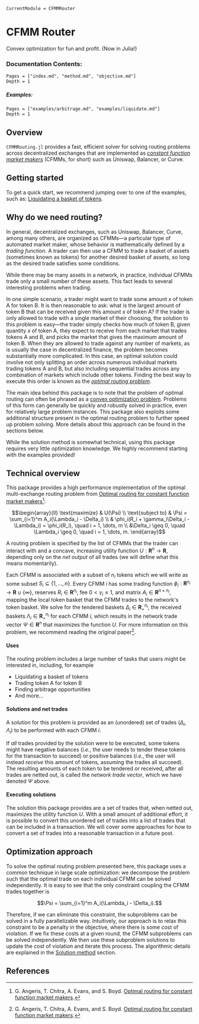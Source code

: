 ```@meta
CurrentModule = CFMMRouter
```

# CFMM Router
Convex optimization for fun and profit. (Now in Julia!)

### Documentation Contents:
```@contents
Pages = ["index.md", "method.md", "objective.md"]
Depth = 1
```
##### Examples:
```@contents
Pages = ["examples/arbitrage.md", "examples/liquidate.md"]
Depth = 1
```

## Overview
`CFMMRouting.jl` provides a fast, efficient solver for solving routing problems across decentralized exchanges that are implemented as [*constant function market makers*](https://web.stanford.edu/~guillean/papers/cfmm-chapter.pdf) (CFMMs, for short) such as Uniswap, Balancer, or Curve.

## Getting started
To get a quick start, we recommend jumping over to one of the examples, such as: [Liquidating a basket of tokens](@ref).

## Why do we need routing?
In general, decentralized exchanges, such as Uniswap, Balancer, Curve, among many others, are organized as CFMMs—a particular type of automated market maker, whose behavior is mathematically defined by a *trading function*. A trader can then use a CFMM to trade a basket of assets (sometimes known as tokens) for another desired basket of assets, so long as the desired trade satisfies some conditions.

While there may be many assets in a network, in practice, individual CFMMs trade only a small number of these assets. This fact leads to several interesting problems when trading.

In one simple scenario, a trader might want to trade some amount $x$ of token A for token B. It is then reasonable to ask: what is the largest amount of token B that can be received given this amount $x$ of token A? If the trader is only allowed to trade with a single market of their choosing, the solution to this problem is easy—the trader simply checks how much of token B, given quantity $x$ of token A, they expect to receive from each market that trades tokens A and B,
and picks the market that gives the maximum amount of token B. When they are allowed to trade against any number of markets, as is usually the case in decentralized finance, the problem becomes substantially more complicated. 
In this case, an optimal solution could involve not only splitting an order across numerous individual markets trading tokens A and B, but also including sequential trades across any combination of markets which include other tokens.
Finding the best way to execute this order is known as the [*optimal routing problem*](https://angeris.github.io/papers/cfmm-routing.pdf).

The main idea behind this package is to note that the problem of optimal routing can often be phrased as a [convex optimization problem](https://www.stanford.edu/~boyd/cvxbook/). Problems of this form can generally be quickly and robustly solved in practice, even for relatively large problem instances. This package also exploits some additional structure present in the optimal routing problem to further speed up problem solving. More details about this approach can be found in the sections below.

While the solution method is somewhat technical, using this package requires very little optimization knowledge. We highly recommend starting with the examples provided!

## Technical overview
This package provides a high performance implementation of the optimal multi-exchange routing problem 
from [Optimal routing for constant function market makers](https://web.stanford.edu/~guillean/papers/cfmm-routing.pdf)[^1]:

```math
\begin{array}{ll}
\text{maximize}     & U(\Psi) \\
\text{subject to}   & \Psi = \sum_{i=1}^m A_i(\Lambda_i - \Delta_i) \\
& \phi_i(R_i + \gamma_i\Delta_i - \Lambda_i) = \phi_i(R_i), \quad i = 1, \dots, m \\
&\Delta_i \geq 0, \quad \Lambda_i \geq 0, \quad i = 1, \dots, m.
\end{array}
```
A routing problem is specified by the list of CFMMs that the trader can interact with and a concave, increasing utility function $U: \mathbf{R}^n \to \mathbf{R}$, depending only on the *net output* of all trades (we will define what this means momentarily).

Each CFMM is associated with a subset of $n_i$ tokens which we will write as some subset $S_i \subseteq \{1, \dots, n\}$. Every CFMM $i$ has some trading function $\phi_i: \mathbf{R}^{n_i} \to \mathbf{R} \cup \{\infty\}$, reserves $R_i \in \mathbf{R}^{n_i}$, fee $0 < \gamma_i \le 1$, and matrix $A_i \in \mathbf{R}^{n \times n_i}$, mapping the local token basket that the CFMM trades to the network's token basket. We solve for the tendered baskets $\Delta_i \in \mathbf{R}^{n_i}_+$, the received baskets $\Lambda_i \in \mathbf{R}^{n_i}_+$ for each CFMM $i$, which results in the network trade vector $\Psi \in \mathbf{R}^n$ that maximizes the function $U$. For more information on this problem, we recommend reading the original paper[^1].

#### Uses
The routing problem includes a large number of tasks that users might be interested in, including, for example
- Liquidating a basket of tokens
- Trading token A for token B
- Finding arbitrage opportunities
- And more...

#### Solutions and net trades
A *solution* for this problem is provided as an (unordered) set of trades
$(\Delta_i, \Lambda_i)$ to be performed with each CFMM $i$.

If *all* trades provided by the solution were to be executed, some tokens might have negative balances (*i.e.*, the user needs to tender these tokens for the transaction to succeed) or positive balances (*i.e.*, the user will instead *receive* this amount of tokens, assuming the trades all succeed). The resulting amounts of each token to be tendered or received, after all trades are netted out, is called the *network trade vector*, which we have denoted $\Psi$ above.

#### Executing solutions
The solution this package provides are a set of trades that, when netted out, maximizes the utility function $U$.  With a small amount of additional effort, it is possible to convert this unordered set of trades into a list of trades that can be included in a transaction. We will cover some approaches for how to convert a set of trades into a reasonable transaction in a future post.


## Optimization approach
To solve the optimal routing problem presented here, this package uses a common technique in large scale optimization: we decompose the problem such that the optimal trade on each individual CFMM can be solved independently. It is easy to see that the only constraint coupling the CFMM trades together is

```math
\Psi = \sum_{i=1}^m A_i(\Lambda_i - \Delta_i).
```
Therefore, if we can eliminate this constraint, the subproblems can be solved in a fully parallelizable way. Intuitively, our approach is to relax this constraint to be a penalty in the objective, where there is some cost of violation. If we fix these costs at a given round, the CFMM subproblems can be solved independently. We then use these subproblem solutions to update the cost of violation and iterate this process. The algorithmic details are explained in the [Solution method](@ref) section.

## References
[^1]: G. Angeris, T. Chitra, A. Evans, and S. Boyd. [Optimal routing for constant function market makers](https://angeris.github.io/papers/cfmm-routing.pdf).